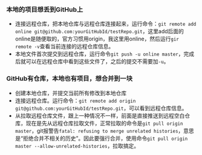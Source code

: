 ### 本地的项目想丢到GitHub上

- 连接远程仓库，把本地仓库与远程仓库连接起来，运行命令：`git remote add online git@github.com:yourGitHubId/testRepo.git`，这里add后面的online是随便取的，官方习惯用origin，我这里用online，然后运行`gir remote -v`查看当前连接的远程仓库信息。
- 本地文件首次提交到远程仓库，运行命令`git push -u online master`，完成后就可以在远程仓库中看到这些文件了，之后的提交不需要加`-u`。

### GitHub有仓库，本地也有项目，想合并到一块

- 创建本地仓库，并提交当前所有修改到本地仓库
- 连接远程仓库。运行命令：`git remote add origin git@github.com:yourGitHubId/testRepo.git`，可以看到远程仓库信息。
- 从拉取远程仓库文件，跟上一种情况不一样，前面是直接推送到远程空白仓库，现在是先从远程仓库拉取文件，正常拉取的命令是`git pull origin master`，git报警告`fatal: refusing to merge unrelated histories`，意思是“拒绝合并不相关的历史”。因此要强行合并，使用命令`git pull origin master --allow-unrelated-histories`，拉取搞定。
